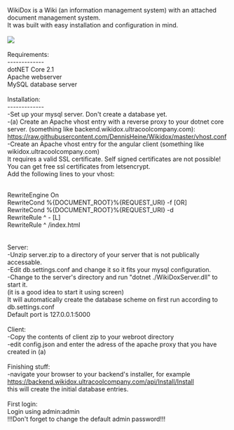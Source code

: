 WikiDox is a Wiki (an information management system) with an attached document management system.<br>
It was built with easy installation and configuration in mind.<br>
<br>
<img src="https://a.fsdn.com/con/app/proj/wikidox2k/screenshots/Unbenannt.png/max/max/1"/><br><br>
Requirements:<br>
-------------<br>
dotNET Core 2.1<br>
Apache webserver<br>
MySQL database server<br>
<br>
Installation:<br>
-------------<br>
-Set up your mysql server. Don't create a database yet.<br>
-(a) Create an Apache vhost entry with a reverse proxy to your dotnet core server. (something like backend.wikidox.ultracoolcompany.com):<br>
 <a href="https://raw.githubusercontent.com/DennisHeine/Wikidox/master/vhost.conf">https://raw.githubusercontent.com/DennisHeine/Wikidox/master/vhost.conf</a><br>
-Create an Apache vhost entry for the angular client (something like wikidox.ultracoolcompany.com)<br>
 It requires a valid SSL certificate. Self signed certificates are not possible!<br>
 You can get free ssl certificates from letsencrypt.<br>
 Add the following lines to your vhost:<br><br>
 
RewriteEngine On<br>
RewriteCond %{DOCUMENT_ROOT}%{REQUEST_URI} -f [OR]<br>
RewriteCond %{DOCUMENT_ROOT}%{REQUEST_URI} -d<br>
RewriteRule ^ - [L]<br>
RewriteRule ^ /index.html<br>
<br>
<br>
Server:<br>
-Unzip server.zip to a directory of your server that is not publically accessable.<br>
-Edit db.settings.conf and change it so it fits your mysql configuration.<br>
-Change to the server's directory and run "dotnet ./WikiDoxServer.dll" to start it.<br>
 (it is a good idea to start it using screen)<br>
 It will automatically create the database scheme on first run according to db.settings.conf<br>
 Default port is 127.0.0.1:5000<br>
<br>
Client:<br>
-Copy the contents of client zip to your webroot directory<br>
-edit config.json and enter the adress of the apache proxy that you have created in (a)<br>
<br>
Finishing stuff:<br>
-navigate your browser to your backend's installer, for example https://backend.wikidox.ultracoolcompany.com/api/Install/Install<br>
 this will create the initial database entries.<br>
<br>
First login:<br>
Login using admin:admin<br>
!!!Don't forget to change the default admin password!!!
